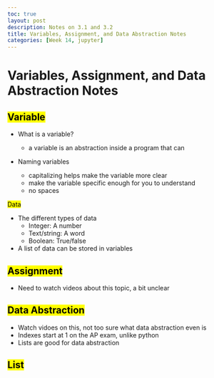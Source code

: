 ```yaml
---
toc: true
layout: post
description: Notes on 3.1 and 3.2
title: Variables, Assignment, and Data Abstraction Notes
categories: [Week 14, jupyter]
---
```


# Variables, Assignment, and Data Abstraction Notes

## <mark>Variable</mark>

- What is a variable?
  - a variable is an abstraction inside a program that can 

- Naming variables
  - capitalizing helps make the variable more clear
  - make the variable specific enough for you to understand
  - no spaces 

<mark>Data</mark>
- The different types of data
  - Integer: A number
  - Text/string: A word
  - Boolean: True/false
- A list of data can be stored in variables

## <mark>Assignment</mark>
- Need to watch videos about this topic, a bit unclear

## <mark>Data Abstraction</mark>
- Watch vidoes on this, not too sure what data abstraction even is
- Indexes start at 1 on the AP exam, unlike python
- Lists are good for data abstraction

## <mark>List 